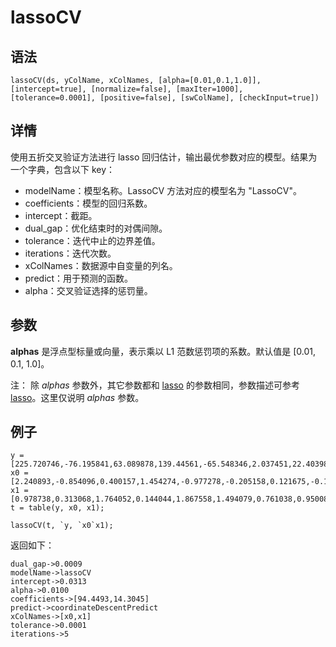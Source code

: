 # lassoCV

## 语法

`lassoCV(ds, yColName, xColNames, [alpha=[0.01,0.1,1.0]], [intercept=true],
[normalize=false], [maxIter=1000], [tolerance=0.0001], [positive=false],
[swColName], [checkInput=true])`

## 详情

使用五折交叉验证方法进行 lasso 回归估计，输出最优参数对应的模型。结果为一个字典，包含以下 key：

* modelName：模型名称。LassoCV 方法对应的模型名为 "LassoCV"。
* coefficients：模型的回归系数。
* intercept：截距。
* dual\_gap：优化结束时的对偶间隙。
* tolerance：迭代中止的边界差值。
* iterations：迭代次数。
* xColNames：数据源中自变量的列名。
* predict：用于预测的函数。
* alpha：交叉验证选择的惩罚量。

## 参数

**alphas** 是浮点型标量或向量，表示乘以 L1 范数惩罚项的系数。默认值是 [0.01, 0.1, 1.0]。

注： 除 *alphas* 参数外，其它参数都和 [lasso](lasso.md)
的参数相同，参数描述可参考 [lasso](lasso.md)。这里仅说明 *alphas* 参数。

## 例子

```
y = [225.720746,-76.195841,63.089878,139.44561,-65.548346,2.037451,22.403987,-0.678415,37.884102,37.308288]
x0 = [2.240893,-0.854096,0.400157,1.454274,-0.977278,-0.205158,0.121675,-0.151357,0.333674,0.410599]
x1 = [0.978738,0.313068,1.764052,0.144044,1.867558,1.494079,0.761038,0.950088,0.443863,-0.103219]
t = table(y, x0, x1);

lassoCV(t, `y, `x0`x1);
```

返回如下：

```
dual_gap->0.0009
modelName->lassoCV
intercept->0.0313
alpha->0.0100
coefficients->[94.4493,14.3045]
predict->coordinateDescentPredict
xColNames->[x0,x1]
tolerance->0.0001
iterations->5
```

